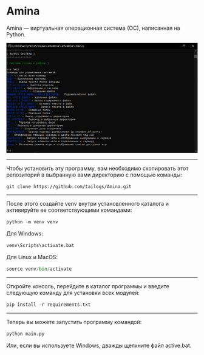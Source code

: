 # Amina

Amina — виртуальная операционная система (ОС), написанная на Python.

![](Images/image.png)

---

Чтобы установить эту программу, вам необходимо скопировать этот репозиторий в выбранную вами директорию с помощью команды:

```git
git clone https://github.com/tailogs/Amina.git
```

---

После этого создайте venv внутри установленного каталога и активируйте ее соответствующими командами:

```python
python -m venv venv
```

Для Windows:

```python
venv\Scripts\activate.bat
```

Для Linux и MacOS:

```python
source venv/bin/activate
```

---

Откройте консоль, перейдите в каталог программы и введите следующую команду для установки всех модулей:

```python
pip install -r requirements.txt
```

---

Теперь вы можете запустить программу командой:

```python
python main.py
```

Или, если вы используете Windows, дважды щелкните файл active.bat.
